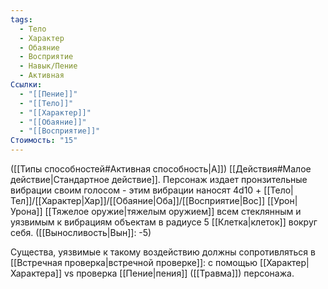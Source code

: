 ```yaml
---
tags:
  - Тело
  - Характер
  - Обаяние
  - Восприятие
  - Навык/Пение
  - Активная
Ссылки:
  - "[[Пение]]"
  - "[[Тело]]"
  - "[[Характер]]"
  - "[[Обаяние]]"
  - "[[Восприятие]]"
Стоимость: "15"
---
```

([[Типы способностей#Активная способность|А]]) [[Действия#Малое действие|Стандартное действие]]. Персонаж издает пронзительные вибрации своим голосом - этим вибрации наносят 4d10 + [[Тело|Тел]]/[[Характер|Хар]]/[[Обаяние|Оба]]/[[Восприятие|Вос]] [[Урон|Урона]] [[Тяжелое оружие|тяжелым оружием]] всем стеклянным и уязвимым к вибрациям объектам в радиусе 5 [[Клетка|клеток]] вокруг себя.  ([[Выносливость|Вын]]: -5)

Существа, уязвимые к такому воздействию должны сопротивляться в [[Встречная проверка|встречной проверке]]: с помощью [[Характер|Характера]] vs проверка [[Пение|пения]] ([[Травма]]) персонажа.